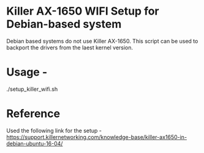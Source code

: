 # Killer AX-1650 WIFI Setup for Debian-based system

Debian based systems do not use Killer AX-1650. This script can be used to backport the drivers from the laest kernel version.

# Usage -
./setup_killer_wifi.sh

# Reference
Used the following link for the setup -
https://support.killernetworking.com/knowledge-base/killer-ax1650-in-debian-ubuntu-16-04/
